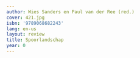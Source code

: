 ```yaml
---
author: Wies Sanders en Paul van der Ree (red.)
cover: 421.jpg
isbn: '9789068682243'
lang: en-us
layout: review
title: Spoorlandschap
year: 0
---
```


